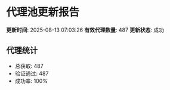 # 代理池更新报告

**更新时间**: 2025-08-13 07:03:26
**有效代理数量**: 487
**更新状态**:  成功

## 代理统计
- 总获取: 487
- 验证通过: 487
- 成功率: 100%
